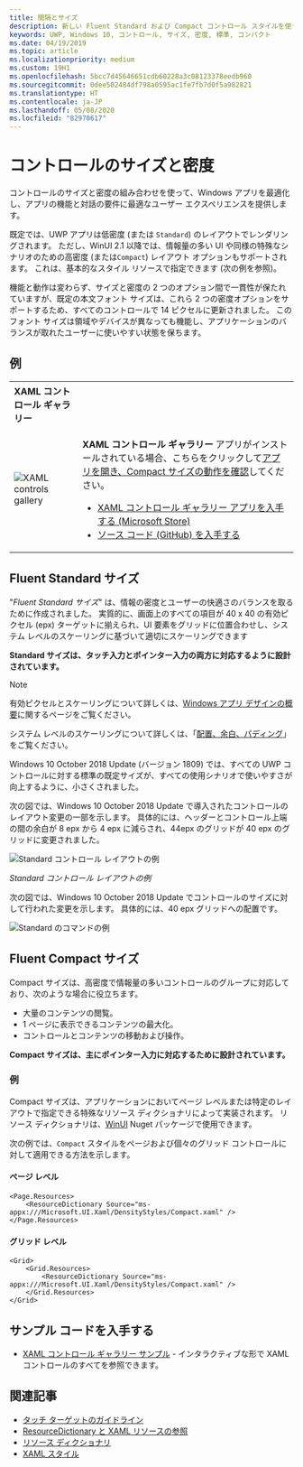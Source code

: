```yaml
---
title: 間隔とサイズ
description: 新しい Fluent Standard および Compact コントロール スタイルを使うと、デバイスや入力方法に関係なく、快適なユーザー エクスペリエンスを確保できます。
keywords: UWP, Windows 10, コントロール, サイズ, 密度, 標準, コンパクト
ms.date: 04/19/2019
ms.topic: article
ms.localizationpriority: medium
ms.custom: 19H1
ms.openlocfilehash: 5bcc7d45646651cdb60228a3c08123378eedb960
ms.sourcegitcommit: 0dee502484df798a0595ac1fe7fb7d0f5a982821
ms.translationtype: HT
ms.contentlocale: ja-JP
ms.lasthandoff: 05/08/2020
ms.locfileid: "82970617"
---
```

# <a name="control-size-and-density"></a>コントロールのサイズと密度

コントロールのサイズと密度の組み合わせを使って、Windows アプリを最適化し、アプリの機能と対話の要件に最適なユーザー エクスペリエンスを提供します。

既定では、UWP アプリは低密度 (または `Standard`) のレイアウトでレンダリングされます。 ただし、WinUI 2.1 以降では、情報量の多い UI や同様の特殊なシナリオのための高密度 (または`Compact`) レイアウト オプションもサポートされます。 これは、基本的なスタイル リソースで指定できます (次の例を参照)。

機能と動作は変わらず、サイズと密度の 2 つのオプション間で一貫性が保たれていますが、既定の本文フォント サイズは、これら 2 つの密度オプションをサポートするため、すべてのコントロールで 14 ピクセルに更新されました。 このフォント サイズは領域やデバイスが異なっても機能し、アプリケーションのバランスが取れたユーザーに使いやすい状態を保ちます。

## <a name="examples"></a>例

<table>
<th align="left">XAML コントロール ギャラリー<th>
<tr>
<td><img src="images/xaml-controls-gallery-sm.png" alt="XAML controls gallery"></img></td>
<td>
    <p><strong style="font-weight: semi-bold">XAML コントロール ギャラリー</strong> アプリがインストールされている場合、こちらをクリックして<a href="xamlcontrolsgallery:/item/Compact Sizing">アプリを開き、Compact サイズの動作を確認</a>してください。</p>
    <ul>
    <li><a href="https://www.microsoft.com/store/productId/9MSVH128X2ZT">XAML コントロール ギャラリー アプリを入手する (Microsoft Store)</a></li>
    <li><a href="https://github.com/Microsoft/Xaml-Controls-Gallery">ソース コード (GitHub) を入手する</a></li>
    </ul>
</td>
</tr>
</table>

## <a name="fluent-standard-sizing"></a>Fluent Standard サイズ

"*Fluent Standard サイズ*" は、情報の密度とユーザーの快適さのバランスを取るために作成されました。 実質的に、画面上のすべての項目が 40 x 40 の有効ピクセル (epx) ターゲットに揃えられ、UI 要素をグリッドに位置合わせし、システム レベルのスケーリングに基づいて適切にスケーリングできます

**Standard サイズは、タッチ入力とポインター入力の両方に対応するように設計されています。**

> [!NOTE]
>有効ピクセルとスケーリングについて詳しくは、[Windows アプリ デザインの概要](../basics/design-and-ui-intro.md#effective-pixels-and-scaling)に関するページをご覧ください。
>
> システム レベルのスケーリングについて詳しくは、「[配置、余白、パディング](../layout/alignment-margin-padding.md)」をご覧ください。

Windows 10 October 2018 Update (バージョン 1809) では、すべての UWP コントロールに対する標準の既定サイズが、すべての使用シナリオで使いやすさが向上するように、小さくされました。

次の図では、Windows 10 October 2018 Update で導入されたコントロールのレイアウト変更の一部を示します。 具体的には、ヘッダーとコントロール上端の間の余白が 8 epx から 4 epx に減らされ、44epx のグリッドが 40 epx のグリッドに変更されました。

![Standard コントロール レイアウトの例](images/standarddensity.png)

*Standard コントロール レイアウトの例*

次の図では、Windows 10 October 2018 Update でコントロールのサイズに対して行われた変更を示します。 具体的には、40 epx グリッドへの配置です。

![Standard のコマンドの例](images/standarddensitycommanding.png)

## <a name="fluent-compact-sizing"></a>Fluent Compact サイズ

Compact サイズは、高密度で情報量の多いコントロールのグループに対応しており、次のような場合に役立ちます。

- 大量のコンテンツの閲覧。
- 1 ページに表示できるコンテンツの最大化。
- コントロールとコンテンツの移動および操作。

**Compact サイズは、主にポインター入力に対応するために設計されています。**

### <a name="examples"></a>例

Compact サイズは、アプリケーションにおいてページ レベルまたは特定のレイアウトで指定できる特殊なリソース ディクショナリによって実装されます。 リソース ディクショナリは、[WinUI](https://docs.microsoft.com/uwp/toolkits/winui/) Nuget パッケージで使用できます。

次の例では、`Compact` スタイルをページおよび個々のグリッド コントロールに対して適用できる方法を示します。

#### <a name="page-level"></a>ページ レベル

```xaml
<Page.Resources>
    <ResourceDictionary Source="ms-appx:///Microsoft.UI.Xaml/DensityStyles/Compact.xaml" />
</Page.Resources>
```

#### <a name="grid-level"></a>グリッド レベル

```xaml
<Grid>
    <Grid.Resources>
        <ResourceDictionary Source="ms-appx:///Microsoft.UI.Xaml/DensityStyles/Compact.xaml" />
    </Grid.Resources>
</Grid>
```

## <a name="get-the-sample-code"></a>サンプル コードを入手する

- [XAML コントロール ギャラリー サンプル](https://github.com/Microsoft/Xaml-Controls-Gallery) - インタラクティブな形で XAML コントロールのすべてを参照できます。

## <a name="related-articles"></a>関連記事

- [タッチ ターゲットのガイドライン](../input/guidelines-for-targeting.md)
- [ResourceDictionary と XAML リソースの参照](https://docs.microsoft.com/windows/uwp/design/controls-and-patterns/resourcedictionary-and-xaml-resource-references)
- [リソース ディクショナリ](https://docs.microsoft.com/uwp/api/windows.ui.xaml.resourcedictionary)
- [XAML スタイル](https://docs.microsoft.com/windows/uwp/design/controls-and-patterns/xaml-styles) 
